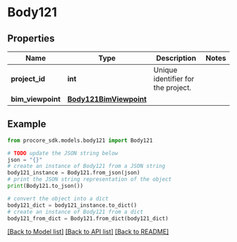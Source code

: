 # Body121


## Properties

Name | Type | Description | Notes
------------ | ------------- | ------------- | -------------
**project_id** | **int** | Unique identifier for the project. | 
**bim_viewpoint** | [**Body121BimViewpoint**](Body121BimViewpoint.md) |  | 

## Example

```python
from procore_sdk.models.body121 import Body121

# TODO update the JSON string below
json = "{}"
# create an instance of Body121 from a JSON string
body121_instance = Body121.from_json(json)
# print the JSON string representation of the object
print(Body121.to_json())

# convert the object into a dict
body121_dict = body121_instance.to_dict()
# create an instance of Body121 from a dict
body121_from_dict = Body121.from_dict(body121_dict)
```
[[Back to Model list]](../README.md#documentation-for-models) [[Back to API list]](../README.md#documentation-for-api-endpoints) [[Back to README]](../README.md)



